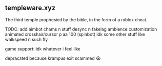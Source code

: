 ## templeware.xyz

The third temple prophesied by the bible, in the form of a roblox cheat.

TODO:
add aimbot
chams n stuff
desync n fakelag
ambience customization
animated crosshair/cursor
p aa 100 (spinbot)
idk some other stuff like walkspeed n such
fly

game support:
 idk whatever i feel like

 depracated because krampus exit scammed :sob:
